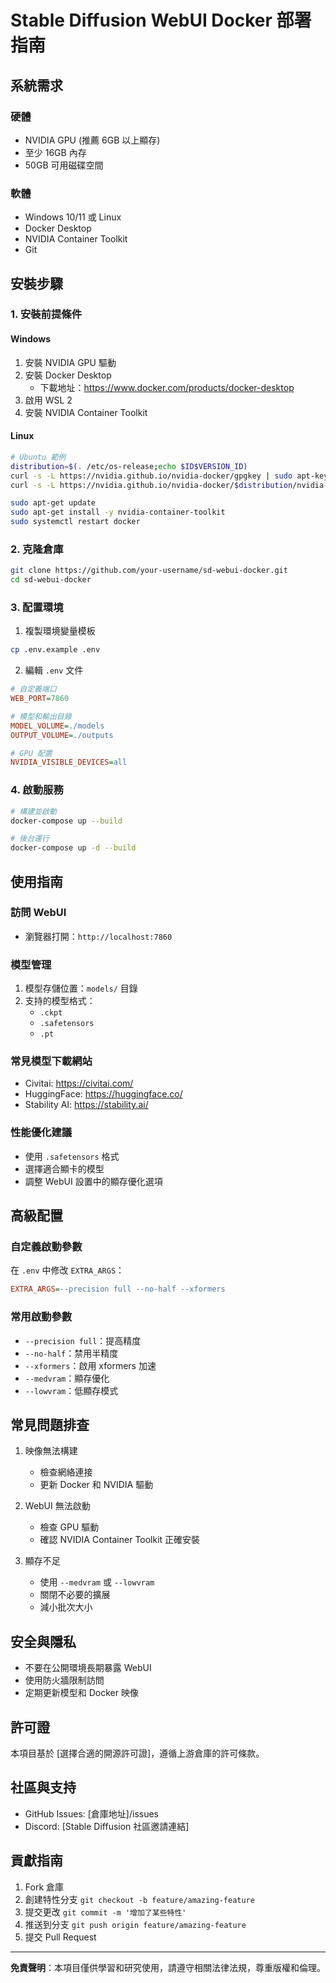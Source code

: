 # Stable Diffusion WebUI Docker 部署指南

## 系統需求

### 硬體
- NVIDIA GPU (推薦 6GB 以上顯存)
- 至少 16GB 內存
- 50GB 可用磁碟空間

### 軟體
- Windows 10/11 或 Linux
- Docker Desktop
- NVIDIA Container Toolkit
- Git

## 安裝步驟

### 1. 安裝前提條件

#### Windows
1. 安裝 NVIDIA GPU 驅動
2. 安裝 Docker Desktop
   - 下載地址：https://www.docker.com/products/docker-desktop
3. 啟用 WSL 2
4. 安裝 NVIDIA Container Toolkit

#### Linux
```bash
# Ubuntu 範例
distribution=$(. /etc/os-release;echo $ID$VERSION_ID)
curl -s -L https://nvidia.github.io/nvidia-docker/gpgkey | sudo apt-key add -
curl -s -L https://nvidia.github.io/nvidia-docker/$distribution/nvidia-docker.list | sudo tee /etc/apt/sources.list.d/nvidia-docker.list

sudo apt-get update
sudo apt-get install -y nvidia-container-toolkit
sudo systemctl restart docker
```

### 2. 克隆倉庫

```bash
git clone https://github.com/your-username/sd-webui-docker.git
cd sd-webui-docker
```

### 3. 配置環境

1. 複製環境變量模板
```bash
cp .env.example .env
```

2. 編輯 `.env` 文件
```ini
# 自定義端口
WEB_PORT=7860

# 模型和輸出目錄
MODEL_VOLUME=./models
OUTPUT_VOLUME=./outputs

# GPU 配置
NVIDIA_VISIBLE_DEVICES=all
```

### 4. 啟動服務

```bash
# 構建並啟動
docker-compose up --build

# 後台運行
docker-compose up -d --build
```

## 使用指南

### 訪問 WebUI
- 瀏覽器打開：`http://localhost:7860`

### 模型管理

1. 模型存儲位置：`models/` 目錄
2. 支持的模型格式：
   - `.ckpt`
   - `.safetensors`
   - `.pt`

### 常見模型下載網站
- Civitai: https://civitai.com/
- HuggingFace: https://huggingface.co/
- Stability AI: https://stability.ai/

### 性能優化建議
- 使用 `.safetensors` 格式
- 選擇適合顯卡的模型
- 調整 WebUI 設置中的顯存優化選項

## 高級配置

### 自定義啟動參數

在 `.env` 中修改 `EXTRA_ARGS`：
```ini
EXTRA_ARGS=--precision full --no-half --xformers
```

### 常用啟動參數
- `--precision full`：提高精度
- `--no-half`：禁用半精度
- `--xformers`：啟用 xformers 加速
- `--medvram`：顯存優化
- `--lowvram`：低顯存模式

## 常見問題排查

1. 映像無法構建
   - 檢查網絡連接
   - 更新 Docker 和 NVIDIA 驅動
   
2. WebUI 無法啟動
   - 檢查 GPU 驅動
   - 確認 NVIDIA Container Toolkit 正確安裝
   
3. 顯存不足
   - 使用 `--medvram` 或 `--lowvram`
   - 關閉不必要的擴展
   - 減小批次大小

## 安全與隱私

- 不要在公開環境長期暴露 WebUI
- 使用防火牆限制訪問
- 定期更新模型和 Docker 映像

## 許可證

本項目基於 [選擇合適的開源許可證]，遵循上游倉庫的許可條款。

## 社區與支持

- GitHub Issues: [倉庫地址]/issues
- Discord: [Stable Diffusion 社區邀請連結]

## 貢獻指南

1. Fork 倉庫
2. 創建特性分支 `git checkout -b feature/amazing-feature`
3. 提交更改 `git commit -m '增加了某些特性'`
4. 推送到分支 `git push origin feature/amazing-feature`
5. 提交 Pull Request

---

**免責聲明**：本項目僅供學習和研究使用，請遵守相關法律法規，尊重版權和倫理。
